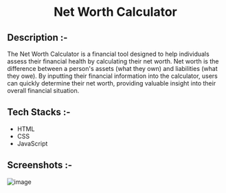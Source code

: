 # <p align="center">Net Worth Calculator</p>

## Description :-

The Net Worth Calculator is a financial tool designed to help individuals assess their financial health by calculating their net worth. Net worth is the difference between a person's assets (what they own) and liabilities (what they owe). By inputting their financial information into the calculator, users can quickly determine their net worth, providing valuable insight into their overall financial situation.

## Tech Stacks :-

- HTML
- CSS
- JavaScript

## Screenshots :-

![image](https://github.com/Rakesh9100/CalcDiverse/assets/73993775/2ca0e635-6ee2-4cb8-947a-1e76dffa6aa5)
